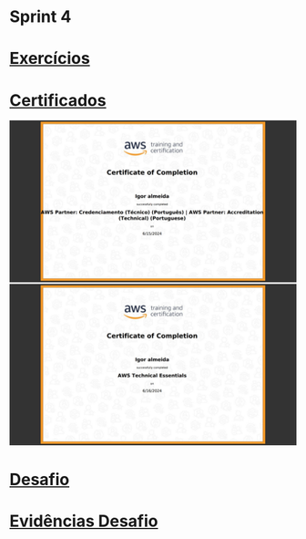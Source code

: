 # Sprint 4

# [Exercícios](https://github.com/EA-Igor/Programa-de-Bolsas-Compass-Data-Analytics---AWS/tree/main/Sprint%204/Exercicios)

# [Certificados](https://github.com/EA-Igor/Programa-de-Bolsas-Compass-Data-Analytics---AWS/tree/main/Sprint%204/Certificado)
![Certificado AWS Skill Builder](https://github.com/EA-Igor/Programa-de-Bolsas-Compass-Data-Analytics---AWS/blob/main/Sprint%204/Certificado/CertificadoCredenciamento.jpeg)
![Certificado AWS Skill Builder](https://github.com/EA-Igor/Programa-de-Bolsas-Compass-Data-Analytics---AWS/blob/main/Sprint%204/Certificado/CertificadoTechnicalEssentials.jpeg)

# [Desafio](https://github.com/EA-Igor/Programa-de-Bolsas-Compass-Data-Analytics---AWS/tree/main/Sprint%204/Desafio)
# [Evidências Desafio](https://github.com/EA-Igor/Programa-de-Bolsas-Compass-Data-Analytics---AWS/tree/main/Sprint%204/Evidencias)
